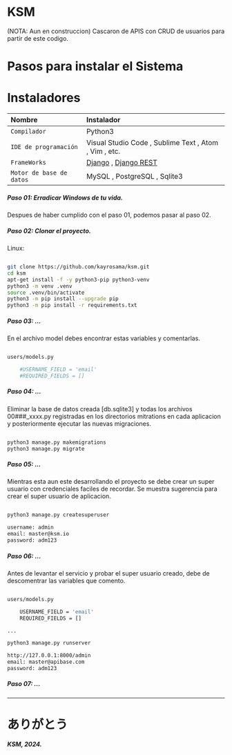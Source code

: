# KSM
(NOTA: Aun en construccion)
Cascaron de APIS con CRUD de usuarios para partir de este codigo.

# Pasos para instalar el Sistema

# Instaladores
| Nombre                   | Instalador                                            |
|:-------------------------|:------------------------------------------------------| 
| `Compilador`             | Python3                                               |
| `IDE de programación`    | Visual Studio Code , Sublime Text , Atom , Vim , etc. |
| `FrameWorks`             |  [Django](https://www.djangoproject.com/ "Django") , [Django REST](https://www.django-rest-framework.org/ "Django REST")               |
| `Motor de base de datos` | MySQL , PostgreSQL , Sqlite3                          |

##### Paso 01: Erradicar Windows de tu vida.

Despues de haber cumplido con el paso 01, podemos pasar al paso 02.

##### Paso 02: Clonar el proyecto.

Linux:

```bash

git clone https://github.com/kayrosama/ksm.git
cd ksm
apt-get install -f -y python3-pip python3-venv
python3 -m venv .venv
source .venv/bin/activate
python3 -m pip install --upgrade pip
python3 -m pip install -r requirements.txt 

```

##### Paso 03: ...

En el archivo model debes encontrar estas variables y comentarlas.

```bash

users/models.py

    #USERNAME_FIELD = 'email'
    #REQUIRED_FIELDS = []

```

##### Paso 04: ...

Eliminar la base de datos creada [db.sqlite3] y todas los archivos 00###_xxxx.py registradas en los directorios mitrations en cada aplicacion y posteriormente ejecutar las nuevas migraciones.

```bash

python3 manage.py makemigrations
python3 manage.py migrate

```

##### Paso 05: ...

Mientras esta aun este desarrollando el proyecto se debe crear un super usuario con credenciales faciles de recordar.  Se muestra sugerencia para crear el super usuario de aplicacion.

```bash

python3 manage.py createsuperuser

username: admin
email: master@ksm.io
password: adm123

```

##### Paso 06: ...

Antes de levantar el servicio y probar el super usuario creado, debe de descomentrar las variables que comento.

```bash

users/models.py

    USERNAME_FIELD = 'email'
    REQUIRED_FIELDS = []

...

python3 manage.py runserver

http://127.0.0.1:8000/admin
email: master@apibase.com
password: adm123

```

##### Paso 07: ...

------------

#  ありがとう

***KSM, 2024.***

